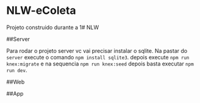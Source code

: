 # NLW-eColeta
Projeto construido durante a 1# NLW 

##Server

Para rodar o projeto server vc vai precisar instalar o sqlite. 
Na pastar do `server` execute o comando `npm install sqlite3`.
depois execute `npm run knex:migrate`
e na sequencia `npm run knex:seed`
depois basta executar `npm run dev`. 


##Web


##App
